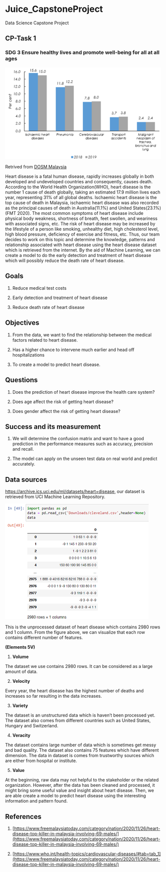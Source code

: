 # Juice_CapstoneProject
Data Science Capstone Project

## CP-Task 1
### SDG 3 Ensure healthy lives and promote well-being for all at all ages 
![](/images/heartdisease_mdata.png)

Retrived from [DOSM Malaysia](https://www.dosm.gov.my/v1/index.php?r=column/cthemeByCat&cat=401&bul_id=QTU5T0dKQ1g4MHYxd3ZpMzhEMzdRdz09&menu_id=L0pheU43NWJwRWVSZklWdzQ4TlhUUT09)

Heart disease is a fatal human disease, rapidly increases globally in both developed and undeveloped countries and consequently, causes death. According to the World Health Organization(WHO), heart disease is the number 1 cause of death globally, taking an estimated 17.9 million lives each year, representing 31% of all global deaths. Ischaemic heart disease is the top cause of death in Malaysia, ischaemic heart disease was also recorded as the principal causes of death in Australia(11.1%) and United States(23.1%)(FMT 2020). The most common symptoms of heart disease include physical body weakness, shortness of breath, feet swollen, and weariness with associated signs, etc. The risk of heart disease may be increased by the lifestyle of a person like smoking, unhealthy diet, high cholesterol level, high blood pressure, deficiency of exercise and fitness, etc. Thus, our team decides to work on this topic and determine the knowledge, patterns and relationship associated with heart disease using the heart disease dataset which is retrieved from the internet. By the aid of Machine Learning, we can create a model to do the early detection and treatment of heart disease which will possibly reduce the death rate of heart disease. 

## Goals

1) Reduce medical test costs  

2) Early detection and treatment of heart disease 

3) Reduce death rate of heart disease 

 

## Objectives

1) From the data, we want to find the relationship between the medical factors related to heart disease. 

2) Has a higher chance to intervene much earlier and head off hospitalizations 

3) To create a model to predict heart disease. 

 

## Questions 

1) Does the prediction of heart disease improve the health care system? 

2) Does age affect the risk of getting heart disease? 

3) Does gender affect the risk of getting heart disease? 

 

## Success and its measurement

1) We will determine the confusion matrix and want to have a good prediction in the performance measures such as accuracy, precision and recall. 

2) The model can apply on the unseen test data on real world and predict accurately.  


## Data sources 

https://archive.ics.uci.edu/ml/datasets/heart+disease, our dataset is retrieved from UCI Machine Learning Repository. 

![](/images/pandas_datarow.png)

This is the unprocessed dataset of heart disease which contains 2980 rows and 1 column. From the figure above, we can visualize that each row contains different number of features. 

**(Elements 5V)** 

1) **Volume**  

  The dataset we use contains 2980 rows. It can be considered as a large amount of data.  

2) **Velocity** 

  Every year, the heart disease has the highest number of deaths and increases so far resulting in the data increases. 

3) **Variety** 

  The dataset is an unstructured data which is haven’t been processed yet. The dataset also comes from different countries such as United States, Hungary and Switzerland.  

4) **Veracity** 

  The dataset contains large number of data which is sometimes get messy and bad quality. The dataset also contains 75 features which have different dimension. The data in 			     dataset is comes from trustworthy sources which are either from hospital or institute. 

5) **Value** 

  At the beginning, raw data may not helpful to the stakeholder or the related organization. However, after the data has been cleaned and processed, it might bring some useful 	   value and insight about heart disease. Then, we are able create a model to predict heart disease using the interesting information and pattern found. 

## References 

1) [https://www.freemalaysiatoday.com/category/nation/2020/11/26/heart-disease-top-killer-in-malaysia-involving-69-males/](https://www.freemalaysiatoday.com/category/nation/2020/11/26/heart-disease-top-killer-in-malaysia-involving-69-males/)

2) [https://www.who.int/health-topics/cardiovascular-diseases/#tab=tab_1](https://www.freemalaysiatoday.com/category/nation/2020/11/26/heart-disease-top-killer-in-malaysia-involving-69-males/)
